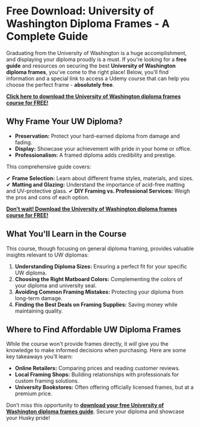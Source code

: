 # Free Download: University of Washington Diploma Frames - A Complete Guide

Graduating from the University of Washington is a huge accomplishment, and displaying your diploma proudly is a must. If you're looking for a **free guide** and resources on securing the best **University of Washington diploma frames**, you've come to the right place! Below, you'll find information and a special link to access a Udemy course that can help you choose the perfect frame - **absolutely free**.

[**Click here to download the University of Washington diploma frames course for FREE!**](https://udemywork.com/university-of-washington-diploma-frames)

## Why Frame Your UW Diploma?

*   **Preservation:** Protect your hard-earned diploma from damage and fading.
*   **Display:** Showcase your achievement with pride in your home or office.
*   **Professionalism:** A framed diploma adds credibility and prestige.

This comprehensive guide covers:

✔ **Frame Selection:** Learn about different frame styles, materials, and sizes.
✔ **Matting and Glazing:** Understand the importance of acid-free matting and UV-protective glass.
✔ **DIY Framing vs. Professional Services:** Weigh the pros and cons of each option.

[**Don't wait! Download the University of Washington diploma frames course for FREE!**](https://udemywork.com/university-of-washington-diploma-frames)

## What You'll Learn in the Course

This course, though focusing on general diploma framing, provides valuable insights relevant to UW diplomas:

1.  **Understanding Diploma Sizes:** Ensuring a perfect fit for your specific UW diploma.
2.  **Choosing the Right Matboard Colors:** Complementing the colors of your diploma and university seal.
3.  **Avoiding Common Framing Mistakes:** Protecting your diploma from long-term damage.
4.  **Finding the Best Deals on Framing Supplies:** Saving money while maintaining quality.

## Where to Find Affordable UW Diploma Frames

While the course won't provide frames directly, it *will* give you the knowledge to make informed decisions when purchasing. Here are some key takeaways you'll learn:

*   **Online Retailers:** Comparing prices and reading customer reviews.
*   **Local Framing Shops:** Building relationships with professionals for custom framing solutions.
*   **University Bookstores:** Often offering officially licensed frames, but at a premium price.

Don’t miss this opportunity to **[download your free University of Washington diploma frames guide](https://udemywork.com/university-of-washington-diploma-frames)**. Secure your diploma and showcase your Husky pride!
